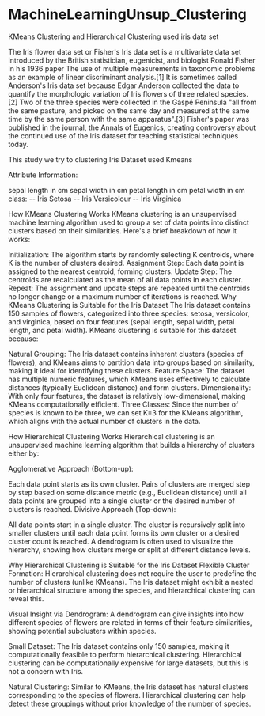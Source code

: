 # MachineLearningUnsup_Clustering
KMeans Clustering and Hierarchical Clustering  used iris data set


The Iris flower data set or Fisher's Iris data set is a multivariate data set introduced by the British statistician, eugenicist, and biologist Ronald Fisher in his 1936 paper The use of multiple measurements in taxonomic problems as an example of linear discriminant analysis.[1] It is sometimes called Anderson's Iris data set because Edgar Anderson collected the data to quantify the morphologic variation of Iris flowers of three related species.[2] Two of the three species were collected in the Gaspé Peninsula "all from the same pasture, and picked on the same day and measured at the same time by the same person with the same apparatus".[3] Fisher's paper was published in the journal, the Annals of Eugenics, creating controversy about the continued use of the Iris dataset for teaching statistical techniques today.

This study we try to clustering Iris Dataset used Kmeans

Attribute Information:

sepal length in cm
sepal width in cm
petal length in cm
petal width in cm
class: -- Iris Setosa -- Iris Versicolour -- Iris Virginica


How KMeans Clustering Works
KMeans clustering is an unsupervised machine learning algorithm used to group a set of data points into distinct clusters based on their similarities. Here's a brief breakdown of how it works:

Initialization: The algorithm starts by randomly selecting K centroids, where K is the number of clusters desired.
Assignment Step: Each data point is assigned to the nearest centroid, forming clusters.
Update Step: The centroids are recalculated as the mean of all data points in each cluster.
Repeat: The assignment and update steps are repeated until the centroids no longer change or a maximum number of iterations is reached.
Why KMeans Clustering is Suitable for the Iris Dataset
The Iris dataset contains 150 samples of flowers, categorized into three species: setosa, versicolor, and virginica, based on four features (sepal length, sepal width, petal length, and petal width). KMeans clustering is suitable for this dataset because:

Natural Grouping: The Iris dataset contains inherent clusters (species of flowers), and KMeans aims to partition data into groups based on similarity, making it ideal for identifying these clusters.
Feature Space: The dataset has multiple numeric features, which KMeans uses effectively to calculate distances (typically Euclidean distance) and form clusters.
Dimensionality: With only four features, the dataset is relatively low-dimensional, making KMeans computationally efficient.
Three Classes: Since the number of species is known to be three, we can set K=3 for the KMeans algorithm, which aligns with the actual number of clusters in the data.




How Hierarchical Clustering Works
Hierarchical clustering is an unsupervised machine learning algorithm that builds a hierarchy of clusters either by:

Agglomerative Approach (Bottom-up):

Each data point starts as its own cluster.
Pairs of clusters are merged step by step based on some distance metric (e.g., Euclidean distance) until all data points are grouped into a single cluster or the desired number of clusters is reached.
Divisive Approach (Top-down):

All data points start in a single cluster.
The cluster is recursively split into smaller clusters until each data point forms its own cluster or a desired cluster count is reached.
A dendrogram is often used to visualize the hierarchy, showing how clusters merge or split at different distance levels.

Why Hierarchical Clustering is Suitable for the Iris Dataset
Flexible Cluster Formation: Hierarchical clustering does not require the user to predefine the number of clusters (unlike KMeans). The Iris dataset might exhibit a nested or hierarchical structure among the species, and hierarchical clustering can reveal this.

Visual Insight via Dendrogram: A dendrogram can give insights into how different species of flowers are related in terms of their feature similarities, showing potential subclusters within species.

Small Dataset: The Iris dataset contains only 150 samples, making it computationally feasible to perform hierarchical clustering. Hierarchical clustering can be computationally expensive for large datasets, but this is not a concern with Iris.

Natural Clustering: Similar to KMeans, the Iris dataset has natural clusters corresponding to the species of flowers. Hierarchical clustering can help detect these groupings without prior knowledge of the number of species.
